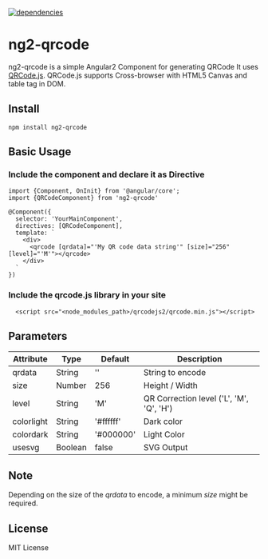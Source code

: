 [![dependencies](https://david-dm.org/PragmaticClub/ng2-qrcode.svg)](https://david-dm.org/PragmaticClub/ng2-qrcode)
# ng2-qrcode
ng2-qrcode is a simple Angular2 Component for generating QRCode It uses [QRCode.js](https://davidshimjs.github.io/qrcodejs/). QRCode.js supports Cross-browser with HTML5 Canvas and table tag in DOM.

## Install
    
    npm install ng2-qrcode

## Basic Usage

### Include the component and declare it as Directive

```
import {Component, OnInit} from '@angular/core';
import {QRCodeComponent} from 'ng2-qrcode'

@Component({
  selector: 'YourMainComponent',
  directives: [QRCodeComponent],
  template: `
    <div>
      <qrcode [qrdata]="'My QR code data string'" [size]="256" [level]="'M'"></qrcode>
    </div>
  `
})
```

### Include the qrcode.js library in your site

```  
  <script src="<node_modules_path>/qrcodejs2/qrcode.min.js"></script>
```       

## Parameters

| Attribute        | Type           | Default | Description  |
| ------------- |-------------| -----|------------|
| qrdata      | String | '' | String to encode |
| size      | Number | 256     | Height / Width |
| level | String | 'M'    | QR Correction level ('L', 'M', 'Q', 'H') |
| colorlight      | String | '#ffffff'     | Dark color |
| colordark      | String | '#000000'     | Light Color |
| usesvg      | Boolean | false     | SVG Output |

## Note

Depending on the size of the *qrdata* to encode, a minimum *size* might be required.

## License
MIT License

